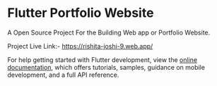 # Flutter Portfolio Website

A Open Source Project For the Building Web app or Portfolio Website.

Project Live Link:- https://rishita-joshi-9.web.app/



For help getting started with Flutter development, view the
[online documentation](https://docs.flutter.dev/), which offers tutorials,
samples, guidance on mobile development, and a full API reference.
